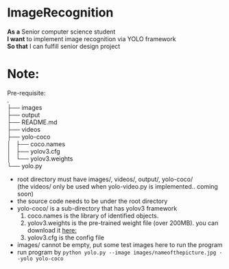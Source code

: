 # ImageRecognition
**As a** Senior computer science student  
**I want** to implement image recognition via YOLO framework  
**So that** I can fulfill senior design project  

# Note:

Pre-requisite:  
.  
├── images  
├── output  
├── README.md  
├── videos  
├── yolo-coco  
│   ├── coco.names  
│   ├── yolov3.cfg  
│   └── yolov3.weights  
└── yolo.py  
  
- root directory must have images/, videos/, output/, yolo-coco/  
(the videos/ only be used when yolo-video.py is implemented.. coming soon)  
- the source code needs to be under the root directory  
- yolo-coco/ is a sub-directory that has yolov3 framework  
  1. coco.names is the library of identified objects.  
  2. yolov3.weights is the pre-trained weight file (over 200MB). you can download it [here: ](https://pjreddie.com/darknet/yolo/)    
  3. yolov3.cfg is the config file
- images/ cannot be empty, put some test images here to run the program
- run program by `python yolo.py --image images/nameofthepicture.jpg --yolo yolo-coco`  
